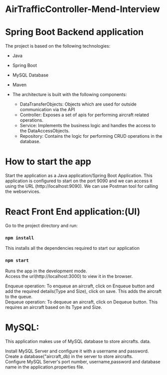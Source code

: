 # AirTrafficController-Mend-Interview

# Spring Boot Backend application

The project is based on the following technologies:

* Java
* Spring Boot
* MySQL Database
* Maven

 * The architecture is built with the following components:
   * DataTransferObjects: Objects which are used for outside communication via the API
   * Controller: Exposes a set of apis for performing aircraft related operations.
   * Service: Implements the business logic and handles the access to the DataAccessObjects.
   * Repository: Contains the logic for performing CRUD operations in the database.
  
# How to start the app
Start the application as a Java application/Spring Boot Application. This application is configured to start on the port 9090 and we can access it using the URL (http://localhost:9090). We can use Postman tool for calling the webservices.

# React Front End application:(UI)
Go to the project directory and run:
### `npm install`
This installs all the dependencies required to start our application 

### `npm start`

Runs the app in the development mode.<br>
Access the url(http://localhost:3000) to view it in the browser.<br>

Enqueue operation: To enqueue an aircraft, click on Enqueue button and add the required details(Type and Size), click on save. This adds the aircraft to the queue.<br>
Dequeue operation: To dequeue an aircraft, click on Dequeue button. This requires an aircraft based on its Type and Size.<br>

# MySQL:
This application makes use of MySQL database to store aircrafts. data. <br>

Install MySQL Server and configure it with a username and password. <br>
Create a database("aircraft_db) in the server to store aircrafts.<br>
Configure MySQL Server's port number, username,password and database name in the application.properties file. 

